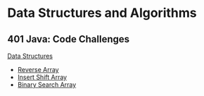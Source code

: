 # Data Structures and Algorithms

## 401 Java: Code Challenges

[Data Structures](./java/datastructures/README.md)  
- [Reverse Array](./java/datastructures/lib/src/main/java/codechallenges/array-reverse/README.md)  
- [Insert Shift Array](./java/datastructures/lib/src/main/java/codechallenges/array-insert-shift/README.md)  
- [Binary Search Array](./java/datastructures/lib/src/main/java/codechallenges/arraybinarysearch/README.md)  
